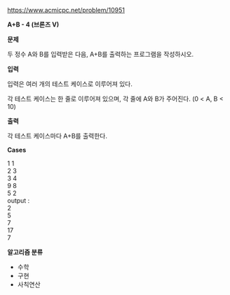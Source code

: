 https://www.acmicpc.net/problem/10951

**A+B - 4 (브론즈 V)**

**문제**

두 정수 A와 B를 입력받은 다음, A+B를 출력하는 프로그램을 작성하시오.

**입력**

입력은 여러 개의 테스트 케이스로 이루어져 있다.

각 테스트 케이스는 한 줄로 이루어져 있으며, 각 줄에 A와 B가 주어진다. (0 < A, B < 10)

**출력**

각 테스트 케이스마다 A+B를 출력한다.

**Cases**

1 1<br>
2 3<br>
3 4<br>
9 8<br>
5 2<br>
output :<br>
2<br>
5<br>
7<br>
17<br>
7

**알고리즘 분류**

- 수학
- 구현
- 사칙연산